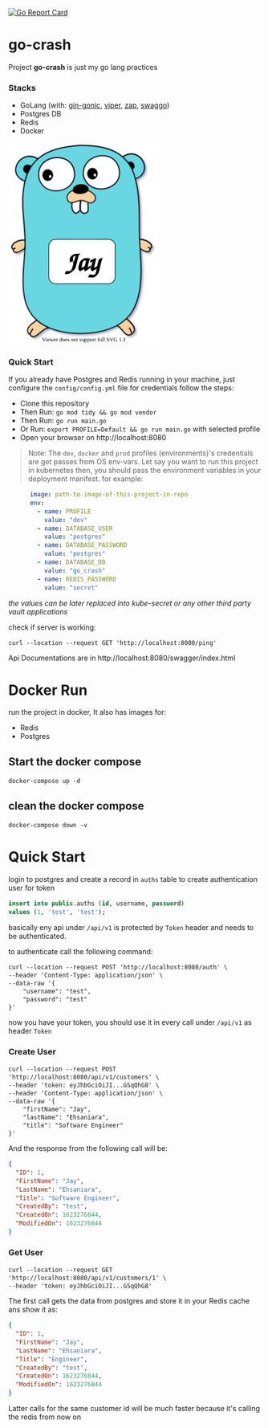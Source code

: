 
[![Go Report Card](https://goreportcard.com/badge/github.com/ehsaniara/go-crash)](https://goreportcard.com/report/ehsaniara/go-crash)
# go-crash

Project **go-crash** is just my go lang practices

### Stacks
- GoLang (with: [gin-gonic](https://github.com/gin-gonic/gin), [viper](https://github.com/spf13/viper), [zap](https://github.com/uber-go/zap), [swaggo](https://github.com/swaggo/swag))
- Postgres DB
- Redis
- Docker

<img src="./material/go.svg" width="300">

### Quick Start

If you already have Postgres and Redis running in your machine, just configure the `config/config.yml` file for credentials follow the steps:

- Clone this repository
- Then Run: `go mod tidy && go mod vendor`
- Then Run: `go run main.go`
- Or Run: `export PROFILE=Default && go run main.go` with selected profile
- Open your browser on http://localhost:8080

> Note: The `dev`, `docker` and `prod` profiles (environments)'s credentials are get passes from OS env-vars. Let say you want to run this project in kubernetes then, you should pass the environment variables in your deployment manifest. for example:
```yaml
      image: path-to-image-of-this-project-in-repo
      env:
        - name: PROFILE
          value: "dev"
        - name: DATABASE_USER
          value: "postgres"
        - name: DATABASE_PASSWORD
          value: "postgres"
        - name: DATABASE_DB
          value: "go_crash"
        - name: REDIS_PASSWORD
          value: "secret"
```
_the values can be later replaced into kube-secret or any other third party vault applications_


check if server is working:

```shell
curl --location --request GET 'http://localhost:8080/ping'
```

Api Documentations are in http://localhost:8080/swagger/index.html

# Docker Run

run the project in docker, It also has images for:

- Redis
- Postgres

## Start the docker compose

```shell
docker-compose up -d
```

## clean the docker compose

```shell
docker-compose down -v
```

# Quick Start

login to postgres and create a record in `auths` table to create authentication user for token

```sql
insert into public.auths (id, username, password)
values (1, 'test', 'test');
```

basically eny api under `/api/v1` is protected by `Token` header and needs to be authenticated.

to authenticate call the following command:

```shell
curl --location --request POST 'http://localhost:8080/auth' \
--header 'Content-Type: application/json' \
--data-raw '{
    "username": "test",
    "password": "test"
}'
```

now you have your token, you should use it in every call under `/api/v1` as header `Token`

### Create User

```shell
curl --location --request POST 'http://localhost:8080/api/v1/customers' \
--header 'token: eyJhbGciOiJI...GSqQhG8' \
--header 'Content-Type: application/json' \
--data-raw '{
    "firstName": "Jay",
    "lastName": "Ehsaniara",
    "title": "Software Engineer"
}'
```

And the response from the following call will be:

```json
{
  "ID": 1,
  "FirstName": "Jay",
  "LastName": "Ehsaniara",
  "Title": "Software Engineer",
  "CreatedBy": "test",
  "CreatedOn": 1623276844,
  "ModifiedOn": 1623276844
}
```

### Get User

```shell
curl --location --request GET 'http://localhost:8080/api/v1/customers/1' \
--header 'token: eyJhbGciOiJI...GSqQhG8'
```

The first call gets the data from postgres and store it in your Redis cache ans show it as:

```json
{
  "ID": 1,
  "FirstName": "Jay",
  "LastName": "Ehsaniara",
  "Title": "Engineer",
  "CreatedBy": "test",
  "CreatedOn": 1623276844,
  "ModifiedOn": 1623276844
}
```

Latter calls for the same customer id will be much faster because it's calling the redis from now on
